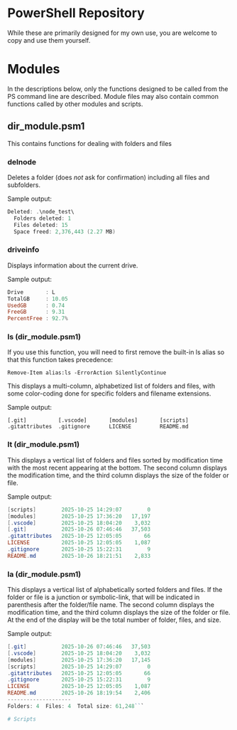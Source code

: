# PowerShell Repository

While these are primarily designed for my own use, you are welcome to copy and use them yourself.

# Modules

In the descriptions below, only the functions designed to be called from the PS command line are described. Module files may also contain common functions called by other modules and scripts.

## dir_module.psm1

This contains functions for dealing with folders and files

### delnode

Deletes a folder (does _not_ ask for confirmation) including all files and subfolders.

Sample output:
```powershell
Deleted: .\node_test\
  Folders deleted: 1
  Files deleted: 15
  Space freed: 2,376,443 (2.27 MB)
```

### driveinfo

Displays information about the current drive.

Sample output:
```powershell
Drive       : L
TotalGB     : 10.05
UsedGB      : 0.74
FreeGB      : 9.31
PercentFree : 92.7%
```

### ls (dir_module.psm1)

If you use this function, you will need to first remove the built-in ls alias so that this function takes precedence:

```PS
Remove-Item alias:ls -ErrorAction SilentlyContinue
```

This displays a multi-column, alphabetized list of folders and files, with some color-coding done for specific folders and filename extensions.

Sample output:
```
[.git]          [.vscode]       [modules]       [scripts]       .gitattributes  .gitignore      LICENSE         README.md
```

### lt (dir_module.psm1)

This displays a vertical list of folders and files sorted by modification time with the most recent appearing at the bottom. The second column displays the modification time, and the third column displays the size of the folder or file.

Sample output:
```powershell
[scripts]        2025-10-25 14:29:07        0
[modules]        2025-10-25 17:36:20   17,197
[.vscode]        2025-10-25 18:04:20    3,032
[.git]           2025-10-26 07:46:46   37,503
.gitattributes   2025-10-25 12:05:05       66
LICENSE          2025-10-25 12:05:05    1,087
.gitignore       2025-10-25 15:22:31        9
README.md        2025-10-26 18:21:51    2,833
```

### la (dir_module.psm1)

This displays a vertical list of alphabetically sorted folders and files. If the folder or file is a junction or symbolic-link, that will be indicated in parenthesis after the folder/file name. The second column displays the modification time, and the third column displays the size of the folder or file. At the end of the display will be the total number of folder, files, and size.

Sample output:
```powershell
[.git]           2025-10-26 07:46:46   37,503
[.vscode]        2025-10-25 18:04:20    3,032
[modules]        2025-10-25 17:36:20   17,145
[scripts]        2025-10-25 14:29:07        0
.gitattributes   2025-10-25 12:05:05       66
.gitignore       2025-10-25 15:22:31        9
LICENSE          2025-10-25 12:05:05    1,087
README.md        2025-10-26 18:19:54    2,406
--------------------
Folders: 4  Files: 4  Total size: 61,248```

# Scripts
